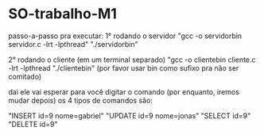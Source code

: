 # SO-trabalho-M1

passo-a-passo pra executar:
1° rodando o servidor
"gcc -o servidorbin servidor.c -lrt -lpthread"
"./servidorbin"

2° rodando o cliente (em um terminal separado)
"gcc -o clientebin cliente.c -lrt -lpthread
"./clientebin" (por favor usar bin como sufixo pra não ser comitado)

dai ele vai esperar para você digitar o comando (por enquanto, iremos mudar depois)
os 4 tipos de comandos são:

"INSERT id=9 nome=gabriel"
"UPDATE id=9 nome=jonas"
"SELECT id=9"
"DELETE id=9"